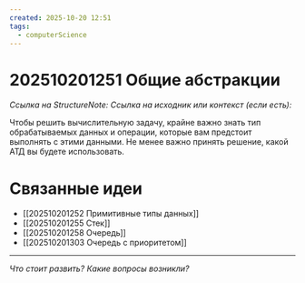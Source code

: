 ```yaml
---
created: 2025-10-20 12:51
tags:
  - computerScience
---
```

# 202510201251 Общие абстракции

*Ссылка на StructureNote:*
*Ссылка на исходник или контекст (если есть):* 

Чтобы решить вычислительную задачу, крайне важно знать тип обрабатываемых данных и операции, которые вам предстоит выполнять с этими данными. Не менее важно принять решение, какой АТД вы будете использовать.

# Связанные идеи

- [[202510201252 Примитивные типы данных]]  
- [[202510201255 Стек]] 
- [[202510201258 Очередь]] 
- [[202510201303 Очередь с приоритетом]] 
---

*Что стоит развить? Какие вопросы возникли?*
